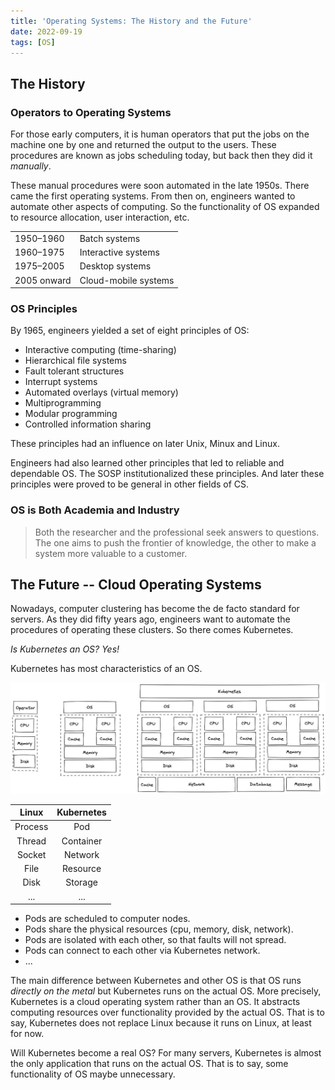 ```yaml
---
title: 'Operating Systems: The History and the Future'
date: 2022-09-19
tags: [OS]
---
```


## The History

### Operators to Operating Systems

For those early computers, it is human operators that put the jobs on the machine one by one and returned the output to the users. These procedures are known as jobs scheduling today, but back then they did it _manually_.

These manual procedures were soon automated in the late 1950s. There came the first operating systems. From then on, engineers wanted to automate other aspects of computing. So the functionality of OS expanded to resource allocation, user interaction, etc.

|             |                      |
| ----------- | -------------------- |
| 1950–1960   | Batch systems        |
| 1960–1975   | Interactive systems  |
| 1975–2005   | Desktop systems      |
| 2005 onward | Cloud-mobile systems |

### OS Principles

By 1965, engineers yielded a set of eight principles of OS:

- Interactive computing (time-sharing)
- Hierarchical file systems
- Fault tolerant structures
- Interrupt systems
- Automated overlays (virtual memory)
- Multiprogramming
- Modular programming
- Controlled information sharing

These principles had an influence on later Unix, Minux and Linux.

Engineers had also learned other principles that led to reliable and dependable OS. The SOSP institutionalized these principles. And later these principles were proved to be general in other fields of CS.

### OS is Both Academia and Industry

> Both the researcher and the professional seek answers to questions. The one aims to push the frontier of knowledge, the other to make a system more valuable to a customer.

## The Future -- Cloud Operating Systems

Nowadays, computer clustering has become the de facto standard for servers. As they did fifty years ago, engineers want to automate the procedures of operating these clusters. So there comes Kubernetes.

_Is Kubernetes an OS? Yes!_

Kubernetes has most characteristics of an OS.

![](./os-vs-k8s.excalidraw.png)

|  Linux  | Kubernetes |
| :-----: | :--------: |
| Process |    Pod     |
| Thread  | Container  |
| Socket  |  Network   |
|  File   |  Resource  |
|  Disk   |  Storage   |
|   ...   |    ...     |

- Pods are scheduled to computer nodes.
- Pods share the physical resources (cpu, memory, disk, network).
- Pods are isolated with each other, so that faults will not spread.
- Pods can connect to each other via Kubernetes network.
- ...

The main difference between Kubernetes and other OS is that OS runs _directly on the metal_ but Kubernetes runs on the actual OS. More precisely, Kubernetes is a cloud operating system rather than an OS. It abstracts computing resources over functionality provided by the actual OS. That is to say, Kubernetes does not replace Linux because it runs on Linux, at least for now.

Will Kubernetes become a real OS? For many servers, Kubernetes is almost the only application that runs on the actual OS. That is to say, some functionality of OS maybe unnecessary.
